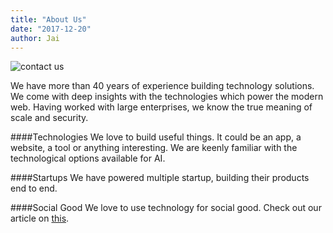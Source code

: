 ```yaml
---
title: "About Us"
date: "2017-12-20"
author: Jai
---
```

![contact us](passion.jpg)


We have more than 40 years of experience building technology solutions. We come with deep insights with the technologies which power the modern web. Having worked with large enterprises, we know the true meaning of scale and security.

####Technologies
We love to build useful things. It could be an app, a website, a tool or anything interesting. We are keenly familiar with the technological options available for AI.

####Startups
We have powered multiple startup, building their products end to end.

####Social Good
We love to use technology for social good. Check out our article on [this](/blog/Social-good).
